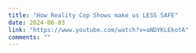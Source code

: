 ```yaml
---
title: "How Reality Cop Shows make us LESS SAFE"
date: 2024-06-03
link: "https://www.youtube.com/watch?v=aNDYKLEkotA"
comments: ""
---
```



